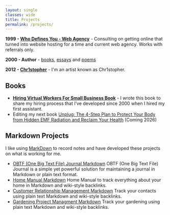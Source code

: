 ```yaml
---
layout: single
classes: wide
title: Projects
permalink: /projects/
---
```

**1999 - [Who Defines You - Web Agency](/whodefinesyou)** - Consulting on getting online that turned into website hosting for a time and current web agency. Works with referrals only.

**2000 - Author** - [books](/books/), [essays](/categories/#essays) and [poems](/categories/#poems)

**2012 - [Chr1stopher](/chr1stopher)** - I'm an artist known as Chr1stopher.

## Books
- **[Hiring Virtual Workers For Small Business Book](/hiring)** - I wrote this book to share my hiring process that I’ve developed since 2000 when I hired my first assistant.
- Editing my next book [Unplug: The 4-Step Plan to Protect Your Body from Hidden EMF Radiation and Reclaim Your Health](/unplug/) (Coming 2026)

## Markdown Projects
I like using [MarkDown](https://en.wikipedia.org/wiki/Markdown) to record notes and have developed these projects on what is working for me.

- [OBTF (One Big Text File) Journal Markdown](/obtf)
OBTF (One Big Text File) Journal is a simple yet powerful solution for maintaining a journal in Markdown or plain text format.
- [Home Manual Markdown](/home-manual)
Home Manual to track everything about your home in Markdown and wiki-style backlinks.
- [Customer Relationship Management Markdown](/crm)
Track your contacts using plain text Markdown and wiki-style backlinks.
- [Gardening Project Managment Markdown](/gardening)
Track your gardening using plain text Markdown and wiki-style backlinks.